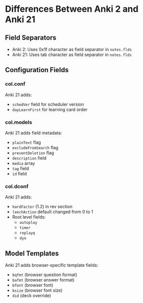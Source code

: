 # Differences Between Anki 2 and Anki 21

## Field Separators
- Anki 2: Uses 0x1f character as field separator in `notes.flds`
- Anki 21: Uses tab character as field separator in `notes.flds`

## Configuration Fields

### col.conf
Anki 21 adds:
- `schedVer` field for scheduler version
- `dayLearnFirst` for learning card order

### col.models
Anki 21 adds field metadata:
- `plainText` flag
- `excludeFromSearch` flag
- `preventDeletion` flag
- `description` field
- `media` array
- `tag` field
- `id` field

### col.dconf
Anki 21 adds:
- `hardFactor` (1.2) in rev section
- `leechAction` default changed from 0 to 1
- Root level fields:
  - `autoplay`
  - `timer`
  - `replayq`
  - `dyn`

## Model Templates
Anki 21 adds browser-specific template fields:
- `bqfmt` (browser question format)
- `bafmt` (browser answer format)
- `bfont` (browser font)
- `bsize` (browser font size)
- `did` (deck override) 